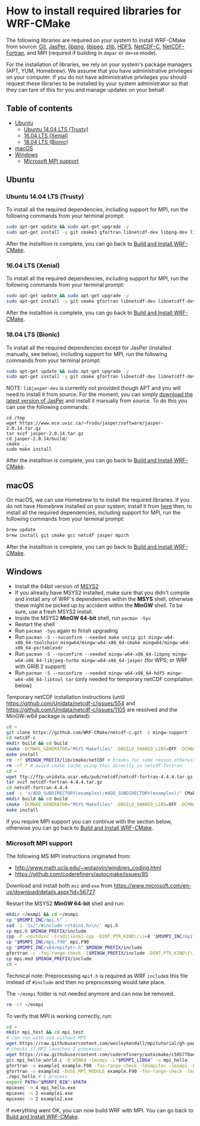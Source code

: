 # How to install required libraries for WRF-CMake
The following libraries are required on your system to install WRF-CMake from source: [Git](https://git-scm.com/), [JasPer](https://www.ece.uvic.ca/~frodo/jasper/), [libpng](http://www.libpng.org/pub/png/libpng.html), [libjpeg](http://libjpeg.sourceforge.net/), [zlib](https://zlib.net/), [HDF5](https://support.hdfgroup.org/HDF5/), [NetCDF-C](https://www.unidata.ucar.edu/downloads/netcdf/index.jsp), [NetCDF-Fortran](https://www.unidata.ucar.edu/downloads/netcdf/index.jsp), and MPI (required if building in `dmpar` or `dm+sm` mode).

For the installation of libraries, we rely on your system's package managers (APT, YUM, Homebrew). We assume that you have administrative privileges on your computer. If you do not have administrative privileges you should request these libraries to be installed by your system administrator so that they can tare of this for you and manage updates on your behalf.

## Table of contents
- [Ubuntu](#ubuntu)
    - [Ubuntu 14.04 LTS (Trusty)](#14.04-lts-(trusty))
    - [16.04 LTS (Xenial)](#16.04-lts-(xenial))
    - [18.04 LTS (Bionic)](#18.04-lts-(bionic))
- [macOS](#macOS)
- [Windows](#windows)
    - [Microsoft MPI support](#microsoft-mpi-support)

## Ubuntu

### Ubuntu 14.04 LTS (Trusty)
To install all the required dependencies, including support for MPI, run the following commands from your terminal prompt:

```sh
sudo apt-get update && sudo apt-get upgrade -y
sudo apt-get install -y git cmake3 gfortran libnetcdf-dev libpng-dev libjasper-dev libmpich-dev
```

After the installtion is complete, you can go back to [Build and Install WRF-CMake](README_CMAKE_INSTALL.md#build-and-install-wrf-cmake).

### 16.04 LTS (Xenial)
To install all the required dependencies, including support for MPI, run the following commands from your terminal prompt:

```sh
sudo apt-get update && sudo apt-get upgrade -y
sudo apt-get install -y git cmake gfortran libnetcdf-dev libnetcdff-dev libpng-dev libjasper-dev libjpeg-dev zlib1g-dev libmpich-dev
```

After the installtion is complete, you can go back to [Build and Install WRF-CMake](README_CMAKE_INSTALL.md#build-and-install-wrf-cmake).

### 18.04 LTS (Bionic)

To install all the required dependencies except for JasPer (installed manually, see below), including support for MPI, run the following commands from your terminal prompt:

```sh
sudo apt-get update && sudo apt-get upgrade -y
sudo apt-get install -y git cmake gfortran libnetcdf-dev libnetcdff-dev libpng-dev libjpeg-dev zlib1g-dev libmpich-dev
```

NOTE: `libjasper-dev` is currently not provided though APT and you will need to install it from source. For the moment, you can simply [download the latest version of JasPer](https://www.ece.uvic.ca/~frodo/jasper/#download) and install it manually from source. To do this you can use the following commands:

```
cd /tmp
wget https://www.ece.uvic.ca/~frodo/jasper/software/jasper-2.0.14.tar.gz
tar xvzf jasper-2.0.14.tar.gz
cd jasper-2.0.14/build/
cmake ..
sudo make install
```

After the installtion is complete, you can go back to [Build and Install WRF-CMake](README_CMAKE_INSTALL.md#build-and-install-wrf-cmake).

## macOS

On macOS, we can use Homebrew to to install the required libraries. If you do not have Homebrew installed on your system, install it from [here](https://brew.sh/) then, to install all the required dependencies, including support for MPI, run the following commands from your terminal prompt:

```sh
brew update
brew install git cmake gcc netcdf jasper mpich
```

After the installtion is complete, you can go back to [Build and Install WRF-CMake](README_CMAKE_INSTALL.md#build-and-install-wrf-cmake).

## Windows
- Install the 64bit version of [MSYS2](http://www.msys2.org/)
- If you already have MSYS2 installed, make sure that you didn't compile and install any of WRF's dependencies within the **MSYS** shell, otherwise these might be picked up by accident within the **MinGW** shell. To be sure, use a fresh MSYS2 install.
- Inside the MSYS2 **MinGW 64-bit** shell, run `pacman -Syu`
- Restart the shell
- Run `pacman -Syu` again to finish upgrading
- Run `pacman -S --noconfirm --needed make unzip git mingw-w64-x86_64-toolchain mingw64/mingw-w64-x86_64-cmake mingw64/mingw-w64-x86_64-portablexdr`
- Run `pacman -S --noconfirm --needed mingw-w64-x86_64-libpng mingw-w64-x86_64-libjpeg-turbo mingw-w64-x86_64-jasper` (for WPS; or WRF with GRIB 2 support)
- Run `pacman -S --noconfirm --needed mingw-w64-x86_64-hdf5 mingw-w64-x86_64-libtool tar` (only needed for temporary netCDF compilation below)

Temporary netCDF installation instructions (until https://github.com/Unidata/netcdf-c/issues/554 and https://github.com/Unidata/netcdf-c/issues/1105 are resolved and the MinGW-w64 package is updated):
```sh
cd ~
git clone https://github.com/WRF-CMake/netcdf-c.git -b mingw-support
cd netcdf-c
mkdir build && cd build
cmake -DCMAKE_GENERATOR="MSYS Makefiles" -DBUILD_SHARED_LIBS=OFF -DCMAKE_BUILD_TYPE=Release -DBUILD_TESTING=OFF -DENABLE_TESTS=OFF -DENABLE_DAP=FALSE -DNC_FIND_SHARED_LIBS=OFF -DBUILD_UTILITIES=OFF -DENABLE_EXAMPLES=OFF -DCMAKE_INSTALL_PREFIX=$MINGW_PREFIX ..
make install
rm -rf $MINGW_PREFIX/lib/cmake/netCDF # breaks for some reason otherwise in netcdf-fortran
rm -rf * # avoid cmake cache using this directly in netcdf-fortran
cd ~
wget ftp://ftp.unidata.ucar.edu/pub/netcdf/netcdf-fortran-4.4.4.tar.gz
tar xvzf netcdf-fortran-4.4.4.tar.gz
cd netcdf-fortran-4.4.4
sed -i 's/ADD_SUBDIRECTORY(examples)/#ADD_SUBDIRECTORY(examples)/' CMakeLists.txt
mkdir build && cd build
cmake -DCMAKE_GENERATOR="MSYS Makefiles" -DBUILD_SHARED_LIBS=OFF -DCMAKE_BUILD_TYPE=Release -DENABLE_TESTS=OFF -DCMAKE_INSTALL_PREFIX=$MINGW_PREFIX ..
make install
```

If you require MPI support you can continue with the section below, otherwise you can go back to [Build and Install WRF-CMake](README_CMAKE_INSTALL.md#build-and-install-wrf-cmake).

### Microsoft MPI support
The following MS MPI instructions originated from:
- http://www.math.ucla.edu/~wotaoyin/windows_coding.html
- https://github.com/coderefinery/autocmake/issues/85

Download and install both `msi` and `exe` from https://www.microsoft.com/en-us/download/details.aspx?id=56727.

Restart the MSYS2 **MinGW 64-bit** shell and run:
```sh
mkdir ~/msmpi && cd ~/msmpi
cp "$MSMPI_INC/mpi.h" .
sed -i '1s/^/#include <stdint.h>\n/' mpi.h
cp mpi.h $MINGW_PREFIX/include
cpp -P -nostdinc -traditional-cpp -DINT_PTR_KIND\(\)=8 "$MSMPI_INC/mpif.h" > $MINGW_PREFIX/include/mpif.h
cp "$MSMPI_INC/mpi.f90" mpi.F90
cp "$MSMPI_INC/x64/mpifptr.h" $MINGW_PREFIX/include
gfortran -c -fno-range-check -I$MINGW_PREFIX/include -DINT_PTR_KIND\(\)=8 mpi.F90
cp mpi.mod $MINGW_PREFIX/include
cd ~
```

Technical note: Preprocessing `mpif.h` is required as WRF `include`s this file instead of `#include` and then no preprocessing would take place.

The `~/msmpi` folder is not needed anymore and can now be removed.
```sh
rm -rf ~/msmpi
```

To verify that MPI is working correctly, run:
```sh
cd ~
mkdir mpi_test && cd mpi_test
# can run with and without MPI
wget https://raw.githubusercontent.com/wesleykendall/mpitutorial/gh-pages/tutorials/mpi-hello-world/code/mpi_hello_world.c
# checks if MPI launches 2 processes
wget https://raw.githubusercontent.com/coderefinery/autocmake/c5057f8aee65/test/fc_mpi/src/example.F90
gcc mpi_hello_world.c -D_WIN64 -lmsmpi -L"$MSMPI_LIB64" -o mpi_hello
gfortran -o example1 example.F90 -fno-range-check -lmsmpifec -lmsmpi -L"$MSMPI_LIB64" -I$MINGW_PREFIX/include
gfortran -o example2 -DUSE_MPI_MODULE example.F90 -fno-range-check -lmsmpifec -lmsmpi -L"$MSMPI_LIB64" -I$MINGW_PREFIX/include
./mpi_hello # 1 process
export PATH="$MSMPI_BIN":$PATH
mpiexec -n 4 mpi_hello.exe
mpiexec -n 2 example1.exe
mpiexec -n 2 example2.exe
```

If everything went OK, you can now build WRF with MPI. You can go back to [Build and Install WRF-CMake](README_CMAKE_INSTALL.md#build-and-install-wrf-cmake).